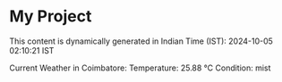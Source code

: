 # My Project

This content is dynamically generated in Indian Time (IST): 2024-10-05 02:10:21 IST


Current Weather in Coimbatore:
Temperature: 25.88 °C
Condition: mist
